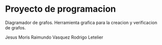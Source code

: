 # Proyecto de programacion

Diagramador de grafos.
Herramienta grafica para la creacion y verificacion de grafos.

Jesus Moris
Raimundo Vasquez
Rodrigo Letelier

